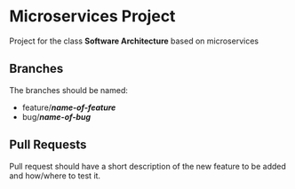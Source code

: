# Microservices Project
Project for the class **Software Architecture** based on microservices

## Branches

The branches should be named:
- feature/***name-of-feature***
- bug/***name-of-bug***

## Pull Requests

Pull request should have a short description of the new feature to be added and how/where to test it.